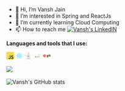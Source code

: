 - 👋 Hi, I’m Vansh Jain
- 👀 I’m interested in Spring and ReactJs
- 🌱 I’m currently learning Cloud Computing
- 📫 How to reach me
  <a href="https://www.linkedin.com/in/thevanshjain/">
  <img alt="Vansh's LinkedIN" width="22px" src="https://raw.githubusercontent.com/peterthehan/peterthehan/master/assets/linkedin.svg" />
</a>

**Languages and tools that I use:**  

<code><img height="20" src="https://raw.githubusercontent.com/github/explore/80688e429a7d4ef2fca1e82350fe8e3517d3494d/topics/javascript/javascript.png"></code>
<code><img height="20" src="https://raw.githubusercontent.com/github/explore/80688e429a7d4ef2fca1e82350fe8e3517d3494d/topics/react/react.png"></code>
<code><img height="20" src="https://raw.githubusercontent.com/github/explore/80688e429a7d4ef2fca1e82350fe8e3517d3494d/topics/java/java.png"></code>
<code><img height="20" src="https://raw.githubusercontent.com/github/explore/80688e429a7d4ef2fca1e82350fe8e3517d3494d/topics/mysql/mysql.png"></code>
<code><img height="20" src="https://raw.githubusercontent.com/github/explore/80688e429a7d4ef2fca1e82350fe8e3517d3494d/topics/git/git.png"></code>

![](https://komarev.com/ghpvc/?username=thevansh&color=green)

![Vansh's GitHub stats](https://github-readme-stats.vercel.app/api?username=thevansh&show_icons=true&count_private=true&theme=radical)
